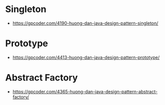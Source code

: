 # Singleton
- https://gpcoder.com/4190-huong-dan-java-design-pattern-singleton/

# Prototype
- https://gpcoder.com/4413-huong-dan-java-design-pattern-prototype/

# Abstract Factory
- https://gpcoder.com/4365-huong-dan-java-design-pattern-abstract-factory/